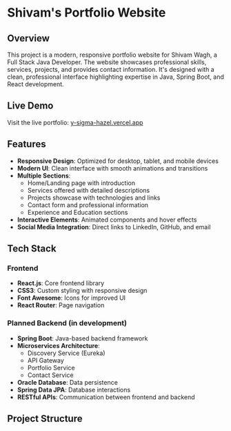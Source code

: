 # Shivam's Portfolio Website

## Overview
This project is a modern, responsive portfolio website for Shivam Wagh, a Full Stack Java Developer. The website showcases professional skills, services, projects, and provides contact information. It's designed with a clean, professional interface highlighting expertise in Java, Spring Boot, and React development.

## Live Demo
Visit the live portfolio: [y-sigma-hazel.vercel.app](https://y-junior-bell-shivam-waghs-projects.vercel.app/)

## Features
- **Responsive Design**: Optimized for desktop, tablet, and mobile devices
- **Modern UI**: Clean interface with smooth animations and transitions
- **Multiple Sections**:
  - Home/Landing page with introduction
  - Services offered with detailed descriptions
  - Projects showcase with technologies and links
  - Contact form and professional information
  - Experience and Education sections
- **Interactive Elements**: Animated components and hover effects
- **Social Media Integration**: Direct links to LinkedIn, GitHub, and email

## Tech Stack

### Frontend
- **React.js**: Core frontend library
- **CSS3**: Custom styling with responsive design
- **Font Awesome**: Icons for improved UI
- **React Router**: Page navigation

### Planned Backend (in development)
- **Spring Boot**: Java-based backend framework
- **Microservices Architecture**:
  - Discovery Service (Eureka)
  - API Gateway
  - Portfolio Service
  - Contact Service
- **Oracle Database**: Data persistence
- **Spring Data JPA**: Database interactions
- **RESTful APIs**: Communication between frontend and backend

## Project Structure
